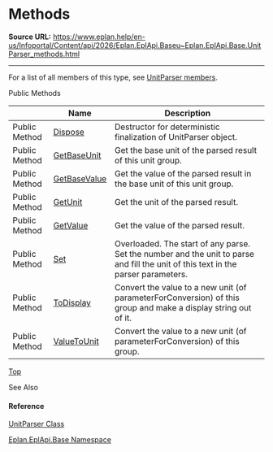 # Methods

**Source URL:** https://www.eplan.help/en-us/Infoportal/Content/api/2026/Eplan.EplApi.Baseu~Eplan.EplApi.Base.UnitParser_methods.html

---

For a list of all members of this type, see [UnitParser members](Eplan.EplApi.Baseu~Eplan.EplApi.Base.UnitParser_members.html).

Public Methods

|  | Name | Description |
| --- | --- | --- |
| Public Method | [Dispose](Eplan.EplApi.Baseu~Eplan.EplApi.Base.UnitParser~Dispose().html) | Destructor for deterministic finalization of UnitParser object. |
| Public Method | [GetBaseUnit](Eplan.EplApi.Baseu~Eplan.EplApi.Base.UnitParser~GetBaseUnit.html) | Get the base unit of the parsed result of this unit group. |
| Public Method | [GetBaseValue](Eplan.EplApi.Baseu~Eplan.EplApi.Base.UnitParser~GetBaseValue.html) | Get the value of the parsed result in the base unit of this unit group. |
| Public Method | [GetUnit](Eplan.EplApi.Baseu~Eplan.EplApi.Base.UnitParser~GetUnit.html) | Get the unit of the parsed result. |
| Public Method | [GetValue](Eplan.EplApi.Baseu~Eplan.EplApi.Base.UnitParser~GetValue.html) | Get the value of the parsed result. |
| Public Method | [Set](Eplan.EplApi.Baseu~Eplan.EplApi.Base.UnitParser~Set.html) | Overloaded. The start of any parse. Set the number and the unit to parse and fill the unit of this text in the parser parameters. |
| Public Method | [ToDisplay](Eplan.EplApi.Baseu~Eplan.EplApi.Base.UnitParser~ToDisplay.html) | Convert the value to a new unit (of parameterForConversion) of this group and make a display string out of it. |
| Public Method | [ValueToUnit](Eplan.EplApi.Baseu~Eplan.EplApi.Base.UnitParser~ValueToUnit.html) | Convert the value to a new unit (of parameterForConversion) of this group. |

[Top](#top)

See Also

#### Reference

[UnitParser Class](Eplan.EplApi.Baseu~Eplan.EplApi.Base.UnitParser.html)
  
[Eplan.EplApi.Base Namespace](Eplan.EplApi.Baseu~Eplan.EplApi.Base_namespace.html)